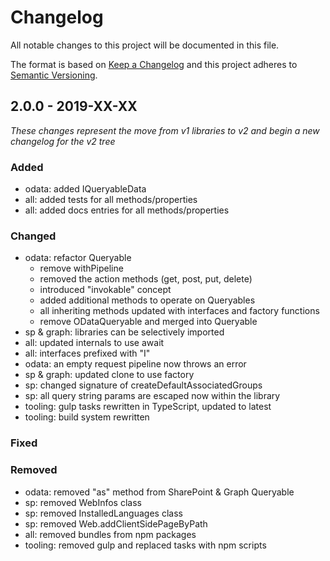 # Changelog
All notable changes to this project will be documented in this file.

The format is based on [Keep a Changelog](http://keepachangelog.com/en/1.0.0/)
and this project adheres to [Semantic Versioning](http://semver.org/spec/v2.0.0.html).

## 2.0.0 - 2019-XX-XX

_These changes represent the move from v1 libraries to v2 and begin a new changelog for the v2 tree_

### Added

- odata: added IQueryableData
- all: added tests for all methods/properties
- all: added docs entries for all methods/properties

### Changed

- odata: refactor Queryable
  - remove withPipeline
  - removed the action methods (get, post, put, delete)
  - introduced "invokable" concept
  - added additional methods to operate on Queryables
  - all inheriting methods updated with interfaces and factory functions
  - remove ODataQueryable and merged into Queryable
- sp & graph: libraries can be selectively imported
- all: updated internals to use await
- all: interfaces prefixed with "I"
- odata: an empty request pipeline now throws an error
- sp & graph: updated clone to use factory
- sp: changed signature of createDefaultAssociatedGroups
- sp: all query string params are escaped now within the library
- tooling: gulp tasks rewritten in TypeScript, updated to latest
- tooling: build system rewritten

### Fixed


### Removed

- odata: removed "as" method from SharePoint & Graph Queryable
- sp: removed WebInfos class
- sp: removed InstalledLanguages class
- sp: removed Web.addClientSidePageByPath
- all: removed bundles from npm packages
- tooling: removed gulp and replaced tasks with npm scripts

